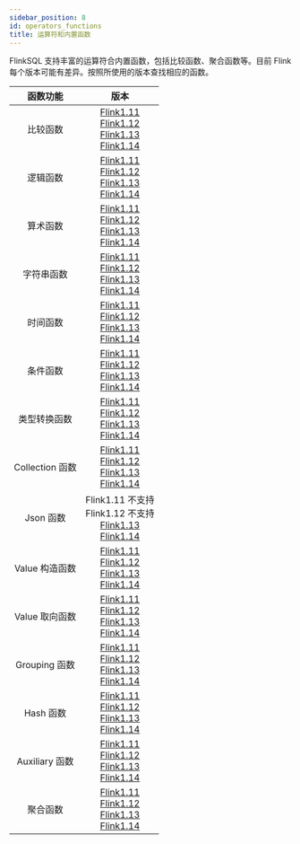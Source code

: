 ```yaml
---
sidebar_position: 8
id: operators_functions
title: 运算符和内置函数
---
```


FlinkSQL 支持丰富的运算符合内置函数，包括比较函数、聚合函数等。目前 Flink 每个版本可能有差异。按照所使用的版本查找相应的函数。

|    函数功能     |                             版本                             |
| :-------------: | :----------------------------------------------------------: |
|    比较函数     | [Flink1.11](https://nightlies.apache.org/flink/flink-docs-release-1.11/dev/table/functions/systemFunctions.html#comparison-functions)<br/> [Flink1.12](https://nightlies.apache.org/flink/flink-docs-release-1.12/dev/table/functions/systemFunctions.html#comparison-functions)<br/> [Flink1.13](https://nightlies.apache.org/flink/flink-docs-release-1.13/docs/dev/table/functions/systemfunctions/#comparison-functions)<br/> [Flink1.14](https://nightlies.apache.org/flink/flink-docs-release-1.14/docs/dev/table/functions/systemfunctions/#comparison-functions) |
|    逻辑函数     | [Flink1.11](https://nightlies.apache.org/flink/flink-docs-release-1.11/dev/table/functions/systemFunctions.html#logical-functions)<br/> [Flink1.12](https://nightlies.apache.org/flink/flink-docs-release-1.12/dev/table/functions/systemFunctions.html#logical-functions)<br/> [Flink1.13](https://nightlies.apache.org/flink/flink-docs-release-1.13/docs/dev/table/functions/systemfunctions/#logical-functions)<br/> [Flink1.14](https://nightlies.apache.org/flink/flink-docs-release-1.14/docs/dev/table/functions/systemfunctions/#logical-functions) |
|    算术函数     | [Flink1.11](https://nightlies.apache.org/flink/flink-docs-release-1.11/dev/table/functions/systemFunctions.html#arithmetic-functions)<br/> [Flink1.12](https://nightlies.apache.org/flink/flink-docs-release-1.12/dev/table/functions/systemFunctions.html#arithmetic-functions)<br/> [Flink1.13](https://nightlies.apache.org/flink/flink-docs-release-1.13/docs/dev/table/functions/systemfunctions/#arithmetic-functions)<br/> [Flink1.14](https://nightlies.apache.org/flink/flink-docs-release-1.14/docs/dev/table/functions/systemfunctions/#arithmetic-functions) |
|   字符串函数    | [Flink1.11](https://nightlies.apache.org/flink/flink-docs-release-1.11/dev/table/functions/systemFunctions.html#string-functions)<br/> [Flink1.12](https://nightlies.apache.org/flink/flink-docs-release-1.12/dev/table/functions/systemFunctions.html#string-functions)<br/> [Flink1.13](https://nightlies.apache.org/flink/flink-docs-release-1.13/docs/dev/table/functions/systemfunctions/#string-functions)<br/> [Flink1.14](https://nightlies.apache.org/flink/flink-docs-release-1.14/docs/dev/table/functions/systemfunctions/#string-functions) |
|    时间函数     | [Flink1.11](https://nightlies.apache.org/flink/flink-docs-release-1.11/dev/table/functions/systemFunctions.html#temporal-functions)<br/> [Flink1.12](https://nightlies.apache.org/flink/flink-docs-release-1.12/dev/table/functions/systemFunctions.html#temporal-functions)<br/> [Flink1.13](https://nightlies.apache.org/flink/flink-docs-release-1.13/docs/dev/table/functions/systemfunctions/#temporal-functions)<br/> [Flink1.14](https://nightlies.apache.org/flink/flink-docs-release-1.14/docs/dev/table/functions/systemfunctions/#temporal-functions) |
|    条件函数     | [Flink1.11](https://nightlies.apache.org/flink/flink-docs-release-1.11/dev/table/functions/systemFunctions.html#conditional-functions)<br/> [Flink1.12](https://nightlies.apache.org/flink/flink-docs-release-1.12/dev/table/functions/systemFunctions.html#conditional-functions)<br/> [Flink1.13](https://nightlies.apache.org/flink/flink-docs-release-1.13/docs/dev/table/functions/systemfunctions/#conditional-functions)<br/> [Flink1.14](https://nightlies.apache.org/flink/flink-docs-release-1.14/docs/dev/table/functions/systemfunctions/#conditional-functions) |
|  类型转换函数   | [Flink1.11](https://nightlies.apache.org/flink/flink-docs-release-1.11/dev/table/functions/systemFunctions.html#type-conversion-functions)<br/> [Flink1.12](https://nightlies.apache.org/flink/flink-docs-release-1.12/dev/table/functions/systemFunctions.html#type-conversion-functions)<br/> [Flink1.13](https://nightlies.apache.org/flink/flink-docs-release-1.13/docs/dev/table/functions/systemfunctions/#type-conversion-functions)<br/> [Flink1.14](https://nightlies.apache.org/flink/flink-docs-release-1.14/docs/dev/table/functions/systemfunctions/#type-conversion-functions) |
| Collection 函数 | [Flink1.11](https://nightlies.apache.org/flink/flink-docs-release-1.11/dev/table/functions/systemFunctions.html#collection-functions)<br/> [Flink1.12](https://nightlies.apache.org/flink/flink-docs-release-1.12/dev/table/functions/systemFunctions.html#collection-functions)<br/> [Flink1.13](https://nightlies.apache.org/flink/flink-docs-release-1.13/docs/dev/table/functions/systemfunctions/#collection-functions)<br/> [Flink1.14](https://nightlies.apache.org/flink/flink-docs-release-1.14/docs/dev/table/functions/systemfunctions/#collection-functions) |
|    Json 函数    | Flink1.11 不支持<br/> Flink1.12 不支持<br/> [Flink1.13](https://nightlies.apache.org/flink/flink-docs-release-1.13/docs/dev/table/functions/systemfunctions/#json-functions)<br/> [Flink1.14](https://nightlies.apache.org/flink/flink-docs-release-1.14/docs/dev/table/functions/systemfunctions/#json-functions) |
| Value 构造函数  | [Flink1.11](https://nightlies.apache.org/flink/flink-docs-release-1.11/dev/table/functions/systemFunctions.html#value-construction-functions)<br/> [Flink1.12](https://nightlies.apache.org/flink/flink-docs-release-1.12/dev/table/functions/systemFunctions.html#value-construction-functions)<br/> [Flink1.13](https://nightlies.apache.org/flink/flink-docs-release-1.13/docs/dev/table/functions/systemfunctions/#value-construction-functions)<br/> [Flink1.14](https://nightlies.apache.org/flink/flink-docs-release-1.14/docs/dev/table/functions/systemfunctions/#value-construction-functions) |
| Value 取向函数  | [Flink1.11](https://nightlies.apache.org/flink/flink-docs-release-1.11/dev/table/functions/systemFunctions.html#value-access-functions)<br/> [Flink1.12](https://nightlies.apache.org/flink/flink-docs-release-1.12/dev/table/functions/systemFunctions.html#value-access-functions)<br/> [Flink1.13](https://nightlies.apache.org/flink/flink-docs-release-1.13/docs/dev/table/functions/systemfunctions/#value-access-functions)<br/> [Flink1.14](https://nightlies.apache.org/flink/flink-docs-release-1.14/docs/dev/table/functions/systemfunctions/#value-access-functions) |
|  Grouping 函数  | [Flink1.11](https://nightlies.apache.org/flink/flink-docs-release-1.11/dev/table/functions/systemFunctions.html#grouping-functions)<br/> [Flink1.12](https://nightlies.apache.org/flink/flink-docs-release-1.12/dev/table/functions/systemFunctions.html#grouping-functions)<br/> [Flink1.13](https://nightlies.apache.org/flink/flink-docs-release-1.13/docs/dev/table/functions/systemfunctions/#grouping-functions)<br/> [Flink1.14](https://nightlies.apache.org/flink/flink-docs-release-1.14/docs/dev/table/functions/systemfunctions/#grouping-functions) |
|    Hash 函数    | [Flink1.11](https://nightlies.apache.org/flink/flink-docs-release-1.11/dev/table/functions/systemFunctions.html#hash-functions)<br/> [Flink1.12](https://nightlies.apache.org/flink/flink-docs-release-1.12/dev/table/functions/systemFunctions.html#hash-functions)<br/> [Flink1.13](https://nightlies.apache.org/flink/flink-docs-release-1.13/docs/dev/table/functions/systemfunctions/#hash-functions)<br/> [Flink1.14](https://nightlies.apache.org/flink/flink-docs-release-1.14/docs/dev/table/functions/systemfunctions/#hash-functions) |
| Auxiliary 函数  | [Flink1.11](https://nightlies.apache.org/flink/flink-docs-release-1.11/dev/table/functions/systemFunctions.html#auxiliary-functions)<br/> [Flink1.12](https://nightlies.apache.org/flink/flink-docs-release-1.12/dev/table/functions/systemFunctions.html#auxiliary-functions)<br/> [Flink1.13](https://nightlies.apache.org/flink/flink-docs-release-1.13/docs/dev/table/functions/systemfunctions/#auxiliary-functions)<br/> [Flink1.14](https://nightlies.apache.org/flink/flink-docs-release-1.14/docs/dev/table/functions/systemfunctions/#auxiliary-functions) |
|    聚合函数     | [Flink1.11](https://nightlies.apache.org/flink/flink-docs-release-1.11/dev/table/functions/systemFunctions.html#aggregate-functions)<br/> [Flink1.12](https://nightlies.apache.org/flink/flink-docs-release-1.12/dev/table/functions/systemFunctions.html#aggregate-functions)<br/> [Flink1.13](https://nightlies.apache.org/flink/flink-docs-release-1.13/docs/dev/table/functions/systemfunctions/#aggregate-functions)<br/> [Flink1.14](https://nightlies.apache.org/flink/flink-docs-release-1.14/docs/dev/table/functions/systemfunctions/#aggregate-functions) |

